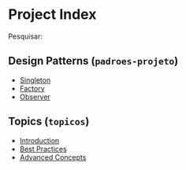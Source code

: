 # Project Index

Pesquisar:

## Design Patterns (`padroes-projeto`)
- [Singleton](./padroes-projeto/singleton.md)
- [Factory](./padroes-projeto/factory.md)
- [Observer](./padroes-projeto/observer.md)
<!-- Add more as needed -->

## Topics (`topicos`)
- [Introduction](./topicos/introduction.md)
- [Best Practices](./topicos/best-practices.md)
- [Advanced Concepts](./topicos/advanced-concepts.md)
<!-- Add more as needed -->